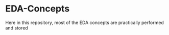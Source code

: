 # EDA-Concepts
Here in this repository, most of the EDA concepts are practically performed and stored

